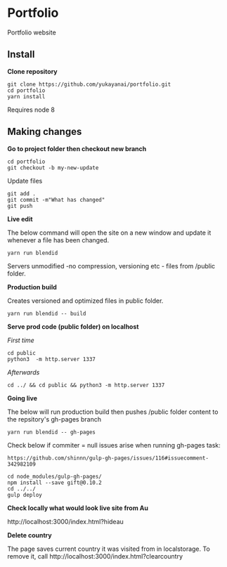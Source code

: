 # Portfolio

Portfolio website

## Install

**Clone repository**

```
git clone https://github.com/yukayanai/portfolio.git
cd portfolio
yarn install
```

Requires node 8

## Making changes

**Go to project folder then checkout new branch**
```
cd portfolio
git checkout -b my-new-update
```
Update files
```
git add . 
git commit -m"What has changed"
git push
```

**Live edit**

The below command will open the site on a new window and update it whenever a file has been changed. 
```
yarn run blendid
```
Servers unmodified -no compression, versioning etc - files from /public folder.

**Production build**

Creates versioned and optimized files in public folder.
```
yarn run blendid -- build
```

**Serve prod code (public folder) on localhost**

_First time_
```
cd public
python3  -m http.server 1337
```

_Afterwards_
```
cd ../ && cd public && python3 -m http.server 1337
```


**Going live**

The below will run production build then pushes /public folder content to the repsitory's gh-pages branch
```
yarn run blendid -- gh-pages
```

Check below if commiter = null issues arise when running gh-pages task:

```
https://github.com/shinnn/gulp-gh-pages/issues/116#issuecomment-342982109

cd node_modules/gulp-gh-pages/
npm install --save gift@0.10.2
cd ../../
gulp deploy
``` 

**Check locally what would look live site from Au**

http://localhost:3000/index.html?hideau


**Delete country**

The page saves current country it was visited from in localstorage.
To remove it, call http://localhost:3000/index.html?clearcountry
